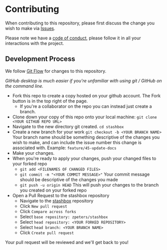 # Contributing

When contributing to this repository, please first discuss the change you wish to make via [Issues](https://github.com/zpeters/stashbox/issues).

Please note we have a [code of conduct](https://github.com/zpeters/stashbox/blob/main/CODE_OF_CONDUCT.md), please follow it in all your interactions with the project.

## Development Process

We follow [Git Flow](https://guides.github.com/introduction/flow/) for changes to this repository.

_GitHub desktop is much easier if you're unfamiliar with using git / GitHub on the command line._

* Fork this repo to create a copy hosted on your github account. The Fork button is in the top right of the page.
    * If you're a collaborator on the repo you can instead just create a branch.
* Clone down your copy of this repo onto your local machine: `git clone <YOUR GITHUB REPO URL>`
* Navigate to the new directory git created. `cd stashbox`
* Create a new branch for your work `git checkout -b <YOUR BRANCH NAME>` Your branch name should be something descriptive of the changes you wish to make, and can include the issue number this change is associated with. Example: `feature/45-update-docs`
* Make your changes. 
* When you're ready to apply your changes, push your changed files to your forked repo
    * `git add <FILENAMES OF CHANGED FILES>`
    * `git commit -m "<YOUR COMMIT MESSAGE>"` Your commit message should be descriptive of the changes you made
    * `git push -u origin HEAD` This will push your changes to the branch you created on your forked repo
* Open a Pull Request to the stashbox repository
    * Navigate to the [stashbox](https://github.com/zpeters/stashbox) repository
    * Click `New pull request`
    * Click `Compare across forks`
    * Select `base repository: zpeters/stashbox`
    * Select `head repository: <YOUR FORKED REPOSITORY>`
    * Select `head branch: <YOUR BRANCH NAME>`
    * Click `Create pull request`

Your pull request will be reviewed and we'll get back to you!
